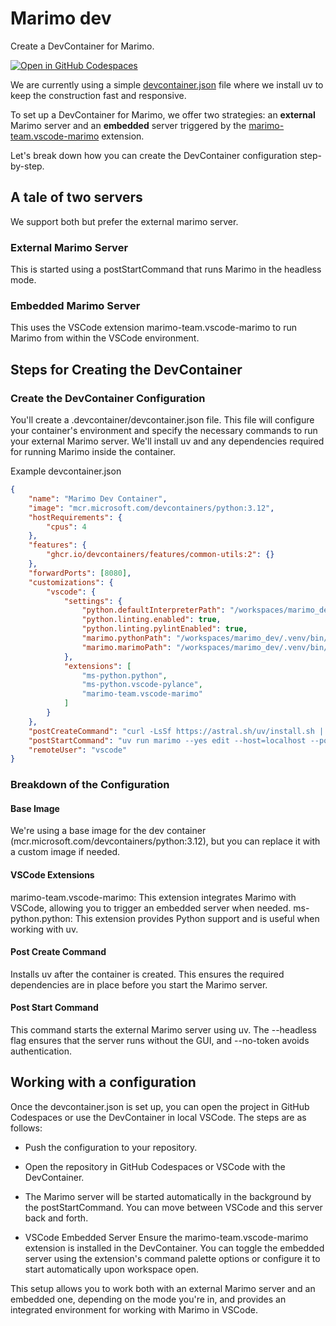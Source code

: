 # Marimo dev

Create a DevContainer for Marimo.

[![Open in GitHub Codespaces](https://github.com/codespaces/badge.svg)](https://codespaces.new/tschm/marimo_dev)

We are currently using a simple [devcontainer.json](.devcontainer/devcontainer.json)
file where we install uv to keep the construction fast and responsive.

To set up a DevContainer for Marimo, we offer two strategies:
an **external** Marimo server and an **embedded** server
triggered by the [marimo-team.vscode-marimo](https://marketplace.visualstudio.com/items?itemName=marimo-team.vscode-marimo) extension.

Let's break down how you can create the DevContainer configuration
step-by-step.

## A tale of two servers

We support both but prefer the external marimo server.

### External Marimo Server

This is started using a postStartCommand
that runs Marimo in the headless mode.

### Embedded Marimo Server

This uses the VSCode extension marimo-team.vscode-marimo
to run Marimo from within the VSCode environment.

## Steps for Creating the DevContainer

### Create the DevContainer Configuration

You'll create a .devcontainer/devcontainer.json file.
This file will configure your container's environment and specify
the necessary commands to run your external Marimo server.
We'll install uv and any dependencies required for
running Marimo inside the container.

Example devcontainer.json

```json
{
    "name": "Marimo Dev Container",
    "image": "mcr.microsoft.com/devcontainers/python:3.12",
    "hostRequirements": {
        "cpus": 4
    },
    "features": {
        "ghcr.io/devcontainers/features/common-utils:2": {}
    },
    "forwardPorts": [8080],
    "customizations": {
        "vscode": {
            "settings": {
                "python.defaultInterpreterPath": "/workspaces/marimo_dev/.venv/bin/python",
                "python.linting.enabled": true,
                "python.linting.pylintEnabled": true,
                "marimo.pythonPath": "/workspaces/marimo_dev/.venv/bin/python",
                "marimo.marimoPath": "/workspaces/marimo_dev/.venv/bin/marimo"
            },
            "extensions": [
                "ms-python.python",
                "ms-python.vscode-pylance",
                "marimo-team.vscode-marimo"
            ]
        }
    },
    "postCreateCommand": "curl -LsSf https://astral.sh/uv/install.sh | sh && . ~/.profile && uv venv && . .venv/bin/activate && uv pip install marimo && uv pip install -r requirements.txt",
    "postStartCommand": "uv run marimo --yes edit --host=localhost --port=8080 --headless --no-token",
    "remoteUser": "vscode"
}
```

### Breakdown of the Configuration

#### Base Image

We're using a base image for the dev container (mcr.microsoft.com/devcontainers/python:3.12),
but you can replace it with a custom image if needed.

#### VSCode Extensions

marimo-team.vscode-marimo: This extension integrates Marimo with VSCode, allowing you to trigger an embedded server when needed.
ms-python.python: This extension provides Python support and is useful when working with uv.

#### Post Create Command

Installs uv after the container is created.
This ensures the required dependencies are in place
before you start the Marimo server.

#### Post Start Command

This command starts the external Marimo server using uv.
The --headless flag ensures that the server runs without
the GUI, and --no-token avoids authentication.

## Working with a configuration

Once the devcontainer.json is set up,
you can open the project in GitHub Codespaces or
use the DevContainer in local VSCode. The steps are as follows:

- Push the configuration to your repository.
- Open the repository in GitHub Codespaces or VSCode with the DevContainer.
- The Marimo server will be started automatically in the background by the postStartCommand.
You can move between VSCode and this server back and forth.

- VSCode Embedded Server
Ensure the marimo-team.vscode-marimo extension is installed in the DevContainer.
You can toggle the embedded server using the extension's command palette
options or configure it to start automatically upon workspace open.

This setup allows you to work both with an external Marimo server and an embedded one,
depending on the mode you're in, and provides an
integrated environment for working with Marimo in VSCode.
